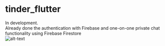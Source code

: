 # tinder_flutter
In development.  
Already done the authentication with Firebase and one-on-one private chat functionality using Firebase Firestore  
![alt-text](https://github.com/ptuzinek/tinder_flutter/blob/master/tinder_full.gif)
